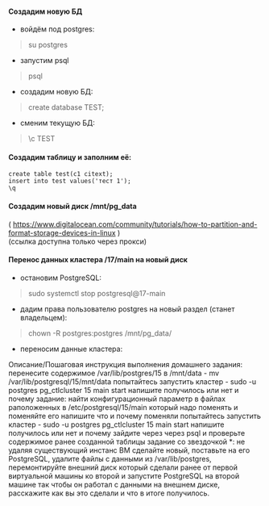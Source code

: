 #### Создадим новую БД
- войдём под postgres:
> su postgres
- запустим psql
> psql
- создадим новую БД:
> create database TEST;
- сменим текущую БД:
> \c TEST
#### Создадим таблицу и заполним её:
```
create table test(c1 citext);
insert into test values('тест 1');
\q
```

#### Создадим новый диск /mnt/pg_data
( https://www.digitalocean.com/community/tutorials/how-to-partition-and-format-storage-devices-in-linux ) \
(ссылка доступна только через прокси)
#### Перенос данных кластера /17/main на новый диск
- остановим PostgreSQL:
> sudo systemctl stop postgresql@17-main
- дадим права пользователю postgres на новый раздел (станет владельцем):
> chown -R postgres:postgres /mnt/pg_data/
- переносим данные кластера:
> 

Описание/Пошаговая инструкция выполнения домашнего задания:
перенесите содержимое /var/lib/postgres/15 в /mnt/data - mv /var/lib/postgresql/15/mnt/data
попытайтесь запустить кластер - sudo -u postgres pg_ctlcluster 15 main start
напишите получилось или нет и почему
задание: найти конфигурационный параметр в файлах раположенных в /etc/postgresql/15/main который надо поменять и поменяйте его
напишите что и почему поменяли
попытайтесь запустить кластер - sudo -u postgres pg_ctlcluster 15 main start
напишите получилось или нет и почему
зайдите через через psql и проверьте содержимое ранее созданной таблицы
задание со звездочкой *: не удаляя существующий инстанс ВМ сделайте новый, поставьте на его PostgreSQL, удалите файлы с данными из /var/lib/postgres, перемонтируйте внешний диск который сделали ранее от первой виртуальной машины ко второй и запустите PostgreSQL на второй машине так чтобы он работал с данными на внешнем диске, расскажите как вы это сделали и что в итоге получилось.
